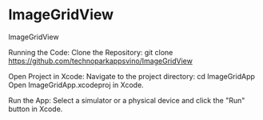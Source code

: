 # ImageGridView
ImageGridView

Running the Code:
Clone the Repository:
git clone https://github.com/technoparkappsvino/ImageGridView

Open Project in Xcode:
Navigate to the project directory:
cd ImageGridApp
Open ImageGridApp.xcodeproj in Xcode.

Run the App:
Select a simulator or a physical device and click the "Run" button in Xcode.
